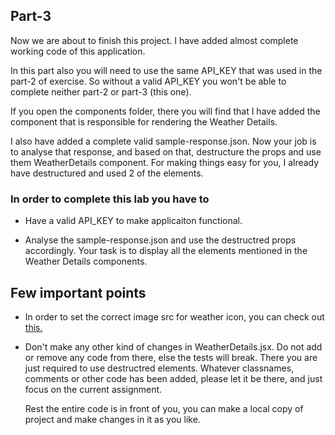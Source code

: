 ## Part-3

Now we are about to finish this project. I have added almost complete working code of this application.

In this part also you will need to use the same API_KEY that was used in the part-2 of exercise. So without a valid API_KEY you won't be able to complete neither part-2 or part-3 (this one).

If you open the components folder, there you will find that I have added the component that is responsible for rendering the Weather Details.

I also have added a complete valid sample-response.json. Now your job is to analyse that response, and based on that, destructure the props and use them WeatherDetails component. For making things easy for you, I already have destructured and used 2 of the elements.

### In order to complete this lab you have to

- Have a valid API_KEY to make applicaiton functional.

- Analyse the sample-response.json and use the destructred props accordingly. Your task is to display all the elements mentioned in the Weather Details components.

## Few important points

- In order to set the correct image src for weather icon, you can check out [this.](https://openweathermap.org/weather-conditions)

- Don't make any other kind of changes in WeatherDetails.jsx. Do not add or remove any code from there, else the tests will break. There you are just required to use destructred elements. Whatever classnames, comments or other code has been added, please let it be there, and just focus on the current assignment.

  Rest the entire code is in front of you, you can make a local copy of project and make changes in it as you like.
